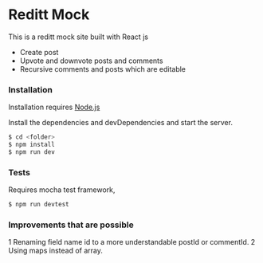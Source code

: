 # Reditt Mock

This is a reditt mock site built with React js
  - Create post
  - Upvote and downvote posts and comments
  - Recursive comments and posts which are editable



### Installation

Installation requires [Node.js](https://nodejs.org/)

Install the dependencies and devDependencies and start the server.

```sh
$ cd <folder>
$ npm install
$ npm run dev
```

### Tests
Requires mocha test framework,
```sh
$ npm run devtest
```
### Improvements that are possible
1 Renaming field name id to a more understandable postId or commentId.
2 Using maps instead of array.
